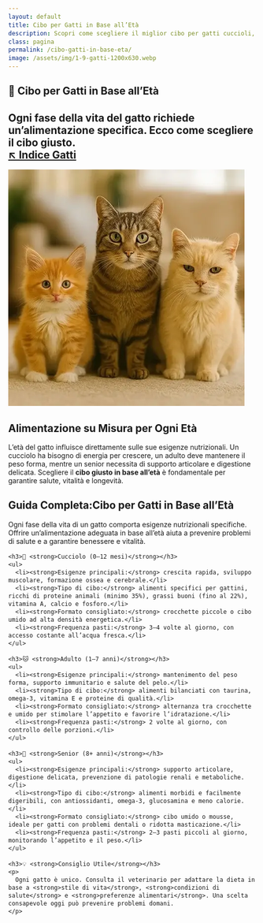```yaml
---
layout: default
title: Cibo per Gatti in Base all’Età
description: Scopri come scegliere il miglior cibo per gatti cuccioli, adulti e senior in base alle loro esigenze nutrizionali.
class: pagina
permalink: /cibo-gatti-in-base-eta/
image: /assets/img/1-9-gatti-1200x630.webp
---
```



<main class="layout-wrapper">

  <!-- 📝 INTRODUZIONE -->
  <section class="intro">
    <h1 class="main-title-centered">🐾 Cibo per Gatti in Base all’Età</h1>
    <h2 class="small-title">
      Ogni fase della vita del gatto richiede un’alimentazione specifica. Ecco come scegliere il cibo giusto.<br>
    <a href="/index-tutto-gatti/" class="btn-indice" aria-label="Vai all’indice gatti">↖️ Indice Gatti</a>
  </h2>
  </section>

  <!-- 🎯 HERO CON IMMAGINE E TESTO -->
  <section class="hero-row">
    <div class="hero-col image-side">
      <img src="/assets/img/3-Cibo-Gatti-In-Base-All-Eta-480.webp" alt="Tre gatti: cucciolo, adulto e senior in posa">
    </div>
    <div class="hero-col text-side">
      <h2><strong>Alimentazione su Misura</strong> per Ogni Età</h2>
      <p>L’età del gatto influisce direttamente sulle sue esigenze nutrizionali. Un cucciolo ha bisogno di energia per crescere, un adulto deve mantenere il peso forma, mentre un senior necessita di supporto articolare e digestione delicata. Scegliere il <strong>cibo giusto in base all’età</strong> è fondamentale per garantire salute, vitalità e longevità.
      </p>
    </div>
  </section>

  <!-- 📚 GUIDA NUTRIZIONALE -->
  <section class="text-block">
    <h2><strong>Guida Completa:Cibo per Gatti in Base all’Età</strong></h2>
    <p>
      Ogni fase della vita di un gatto comporta esigenze nutrizionali specifiche. Offrire un’alimentazione adeguata in base all’età aiuta a prevenire problemi di salute e a garantire benessere e vitalità.
    </p>

    <h3>👶 <strong>Cucciolo (0–12 mesi)</strong></h3>
    <ul>
      <li><strong>Esigenze principali:</strong> crescita rapida, sviluppo muscolare, formazione ossea e cerebrale.</li>
      <li><strong>Tipo di cibo:</strong> alimenti specifici per gattini, ricchi di proteine animali (minimo 35%), grassi buoni (fino al 22%), vitamina A, calcio e fosforo.</li>
      <li><strong>Formato consigliato:</strong> crocchette piccole o cibo umido ad alta densità energetica.</li>
      <li><strong>Frequenza pasti:</strong> 3–4 volte al giorno, con accesso costante all’acqua fresca.</li>
    </ul>

    <h3>🐱 <strong>Adulto (1–7 anni)</strong></h3>
    <ul>
      <li><strong>Esigenze principali:</strong> mantenimento del peso forma, supporto immunitario e salute del pelo.</li>
      <li><strong>Tipo di cibo:</strong> alimenti bilanciati con taurina, omega-3, vitamina E e proteine di qualità.</li>
      <li><strong>Formato consigliato:</strong> alternanza tra crocchette e umido per stimolare l’appetito e favorire l’idratazione.</li>
      <li><strong>Frequenza pasti:</strong> 2 volte al giorno, con controllo delle porzioni.</li>
    </ul>

    <h3>🐾 <strong>Senior (8+ anni)</strong></h3>
    <ul>
      <li><strong>Esigenze principali:</strong> supporto articolare, digestione delicata, prevenzione di patologie renali e metaboliche.</li>
      <li><strong>Tipo di cibo:</strong> alimenti morbidi e facilmente digeribili, con antiossidanti, omega-3, glucosamina e meno calorie.</li>
      <li><strong>Formato consigliato:</strong> cibo umido o mousse, ideale per gatti con problemi dentali o ridotta masticazione.</li>
      <li><strong>Frequenza pasti:</strong> 2–3 pasti piccoli al giorno, monitorando l’appetito e il peso.</li>
    </ul>

    <h3>💡 <strong>Consiglio Utile</strong></h3>
    <p>
      Ogni gatto è unico. Consulta il veterinario per adattare la dieta in base a <strong>stile di vita</strong>, <strong>condizioni di salute</strong> e <strong>preferenze alimentari</strong>. Una scelta consapevole oggi può prevenire problemi domani.
    </p>
  </section>

</main>
